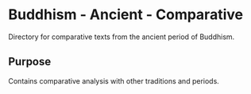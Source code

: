 # Buddhism - Ancient - Comparative

Directory for comparative texts from the ancient period of Buddhism.

## Purpose
Contains comparative analysis with other traditions and periods.
